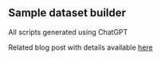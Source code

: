 ## Sample dataset builder

All scripts generated using ChatGPT

Related blog post with details available [here](https://medium.com/p/de563e40de51)